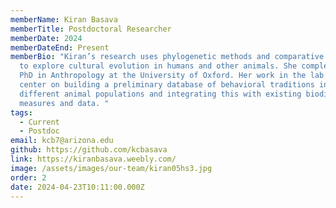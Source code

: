 ```yaml
---
memberName: Kiran Basava
memberTitle: Postdoctoral Researcher
memberDate: 2024
memberDateEnd: Present
memberBio: "Kiran’s research uses phylogenetic methods and comparative databases
  to explore cultural evolution in humans and other animals. She completed her
  PhD in Anthropology at the University of Oxford. Her work in the lab will
  center on building a preliminary database of behavioral traditions in
  different animal populations and integrating this with existing biodiversity
  measures and data. "
tags:
  - Current
  - Postdoc
email: kcb7@arizona.edu
github: https://github.com/kcbasava
link: https://kiranbasava.weebly.com/
image: /assets/images/our-team/kiran05hs3.jpg
order: 2
date: 2024-04-23T10:11:00.000Z
---
```

